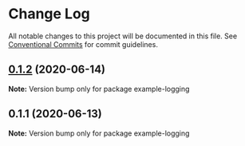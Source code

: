 # Change Log

All notable changes to this project will be documented in this file.
See [Conventional Commits](https://conventionalcommits.org) for commit guidelines.

## [0.1.2](https://github.com/serverless-utils/utils/compare/example-logging@0.1.1...example-logging@0.1.2) (2020-06-14)

**Note:** Version bump only for package example-logging





## 0.1.1 (2020-06-13)

**Note:** Version bump only for package example-logging

